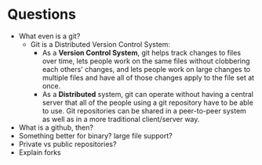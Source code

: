 # Questions

* What even is a git?
  * Git is a Distributed Version Control System:
      * As a **Version Control System**, git helps track changes to files over time, lets people work on the same files without clobbering each others' changes, and lets people work on large changes to multiple files and have all of those changes apply to the file set at once.
      * As a **Distributed** system, git can operate without having a central server that all of the people using a git repository have to be able to use. Git repositories can be shared in a peer-to-peer system as well as in a more traditional client/server way.
* What is a github, then?
* Something better for binary? large file support?
* Private vs public repositories?
* Explain forks
